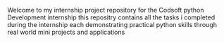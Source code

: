 Welcome to my internship project repository for the Codsoft python Development internship this repositry contains all the tasks i completed during the internship each demonstrating practical python skills through real world mini projects and applications
